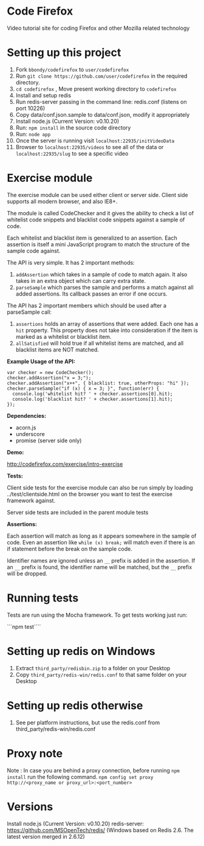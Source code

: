 Code Firefox
===========

Video tutorial site for coding Firefox and other Mozilla related technology

Setting up this project
=======================

1. Fork ```bbondy/codefirefox``` to ```user/codefirefox```
2. Run ```git clone https://github.com/user/codefirefox``` in the required directory.
3. ```cd codefirefox``` , Move present working directory to ```codefirefox```
4. Install and setup redis
5. Run redis-server passing in the command line: redis.conf (listens on port 10226)
6. Copy data/conf.json.sample to data/conf.json, modify it appropriately
7. Install node.js (Current Version: v0.10.20)
8. Run: ```npm install``` in the source code directory
9. Run: ```node app```
10. Once the server is running visit ```localhost:22935/initVideoData```
11. Browser to ```localhost:22935/videos``` to see all of the data or ```localhost:22935/slug``` to see a specific video


Exercise module
===============

The exercise module can be used either client or server side.
Client side supports all modern browser, and also IE8+.

The module is called CodeChecker and it gives the ability to check
a list of whitelist code snippets and blacklist code snippets against
a sample of code.

Each whitelist and blacklist item is generalized to an assertion.
Each assertion is itself a mini JavaScript program to match the structure
of the sample code against.

The API is very simple. It has 2 important methods:

1. `addAssertion` which takes in a sample of code to match again. It also
   takes in an extra object which can carry extra state.
2. `parseSample` which parses the sample and performs a match against all
   added assertions.  Its callback passes an error if one occurs.

The API has 2 important members which should be used after a parseSample call:

1. `assertions` holds an array of assertions that were added. Each one has a `hit` property. This property does not take into consideration if the item is marked as a whitelist or blacklist item.
2. `allSatisfied` will hold true if all whitelist items are matched, and all blacklist items are NOT matched.

**Example Usage of the API:**

    var checker = new CodeChecker();
    checker.addAssertion("x = 3;");
    checker.addAssertion("x++", { blacklist: true, otherProps: "hi" });
    checker.parseSample("if (x) { x = 3; }", function(err) {
      console.log('whitelist hit? ' + checker.assertions[0].hit);
      console.log('blacklist hit? ' + checker.assertions[1].hit);
    });

**Dependencies:**

- acorn.js
- underscore
- promise (server side only)

**Demo:**

http://codefirefox.com/exercise/intro-exercise

**Tests:**

Client side tests for the exercise module can also be run simply by
loading ../test/clientside.html on the browser you want to test the exercise
framework against.

Server side tests are included in the parent module tests


**Assertions:**

Each assertion will match as long as it appears somewhere in the sample of
code.  Even an assertion like `while (x) break;`  will match even if there
is an if statement before the break on the sample code.

Identifier names are ignored unless an `__` prefix is added in the assertion.
If an `__` prefix is found, the identifier name will be matched, but the `__` prefix will be dropped.

Running tests
=============

Tests are run using the Mocha framework. To get tests working just run:

```npm test````

Setting up redis on Windows
===========================

1. Extract `third_party/redisbin.zip` to a folder on your Desktop
2. Copy `third_party/redis-win/redis.conf` to that same folder on your Desktop

Setting up redis otherwise
===========================

1. See per platform instructions, but use the redis.conf from third_party/redis-win/redis.conf


Proxy note
==========

Note : In case you are behind a proxy connection, before running ```npm install``` run the following command.
```npm config set proxy http://<proxy_name or proxy_url>:<port_number>```

Versions
========

Install node.js (Current Version: v0.10.20)
redis-server: https://github.com/MSOpenTech/redis/ (Windows based on Redis 2.6. The latest version merged in 2.6.12)
